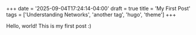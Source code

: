 +++
date = '2025-09-04T17:24:14-04:00'
draft = true
title = 'My First Post'
tags = ['Understanding Networks', 'another tag', 'hugo', 'theme']
+++

Hello, world! This is my first post :)
